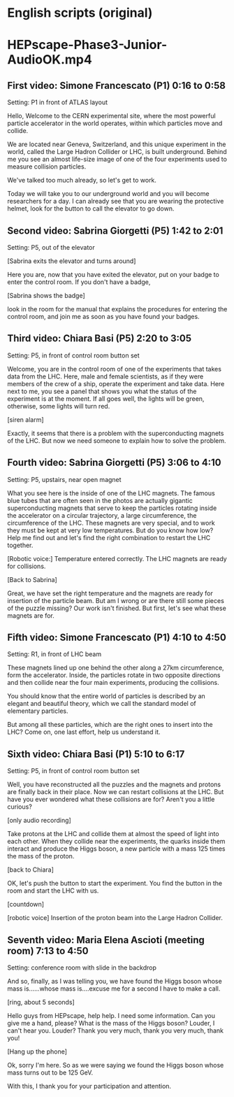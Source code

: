 English scripts (original)
===

# HEPscape-Phase3-Junior-AudioOK.mp4

## First video: Simone Francescato (P1) 0:16 to 0:58

Setting: P1 in front of ATLAS layout

Hello, Welcome to the CERN experimental site, where the most powerful particle accelerator in the world operates, within which particles move and collide.

We are located near Geneva, Switzerland, and this unique experiment in the world, called the Large Hadron Collider or LHC, is built underground. Behind me you see an almost life-size image of one of the four experiments used to measure collision particles.

We've talked too much already, so let's get to work.

Today we will take you to our underground world and you will become researchers for a day. I can already see that you are wearing the protective helmet, look for the button to call the elevator to go down.

## Second video: Sabrina  Giorgetti (P5) 1:42 to 2:01

Setting: P5, out of the elevator

[Sabrina exits the elevator and turns around]

Here you are, now that you have exited the elevator, put on your badge to enter the control room. If you don't have a badge,

[Sabrina shows the badge]

look in the room for the manual that explains the procedures for entering the control room, and join me as soon as you have found your badges.

## Third video: Chiara Basi  (P5) 2:20 to 3:05

Setting: P5, in front of control room button set

Welcome, you are in the control room of one of the experiments that takes data from the LHC. Here, male and female scientists, as if they were members of the crew of a ship, operate the experiment and take data. Here next to me, you see a panel that shows you what the status of the experiment is at the moment. If all goes well, the lights will be green, otherwise, some lights will turn red.

[siren alarm]

Exactly, it seems that there is a problem with the superconducting magnets of the LHC. But now we need someone to explain how to solve the problem.

## Fourth video: Sabrina  Giorgetti (P5) 3:06 to 4:10

Setting: P5, upstairs, near open magnet 

What you see here is the inside of one of the LHC magnets. The famous blue tubes that are often seen in the photos are actually gigantic superconducting magnets that serve to keep the particles rotating inside the accelerator on a circular trajectory, a large circumference, the circumference of the LHC. These magnets are very special, and to work they must be kept at very low temperatures. But do you know how low? Help me find out and let's find the right combination to restart the LHC together.

[Robotic voice:]
Temperature entered correctly. The LHC magnets are ready for collisions.

[Back to Sabrina]

Great, we have set the right temperature and the magnets are ready for insertion of the particle beam. But am I wrong or are there still some pieces of the puzzle missing? Our work isn't finished. But first, let's see what these magnets are for.

## Fifth video: Simone Francescato (P1) 4:10 to 4:50

Setting: R1, in front of LHC beam

These magnets lined up one behind the other along a 27km circumference, form the accelerator. Inside, the particles rotate in two opposite directions and then collide near the four main experiments, producing the collisions.

You should know that the entire world of particles is described by an elegant and beautiful theory, which we call the standard model of elementary particles.

But among all these particles, which are the right ones to insert into the LHC? Come on, one last effort, help us understand it.

## Sixth video: Chiara Basi  (P1) 5:10 to 6:17

Setting: P5, in front of control room button set

Well, you have reconstructed all the puzzles and the magnets and protons are finally back in their place. Now we can restart collisions at the LHC.
But have you ever wondered what these collisions are for? Aren't you a little curious?

[only audio recording]

Take protons at the LHC and collide them at almost the speed of light into each other. When they collide near the experiments, the quarks inside them interact and produce the Higgs boson, a new particle with a mass 125 times the mass of the proton.

[back to Chiara]

OK, let's push the button to start the experiment. You find the button in the room and start the LHC with us.

[countdown]

[robotic voice] Insertion of the proton beam into the Large Hadron Collider.

## Seventh video: Maria Elena Ascioti (meeting room) 7:13 to 4:50

Setting: conference room with slide in the backdrop

And so, finally, as I was telling you, we have found the Higgs boson whose mass is......whose mass is....excuse me for a second I have to make a call.

[ring, about 5 seconds]

Hello guys from HEPscape, help help.
I need some information.
Can you give me a hand, please? What is the mass of the Higgs boson?
Louder, I can't hear you.
Louder?
Thank you very much, thank you very much, thank you!

[Hang up the phone]

Ok, sorry I'm here. So as we were saying we found the Higgs boson whose mass turns out to be 125 GeV.

With this, I thank you for your participation and attention.
